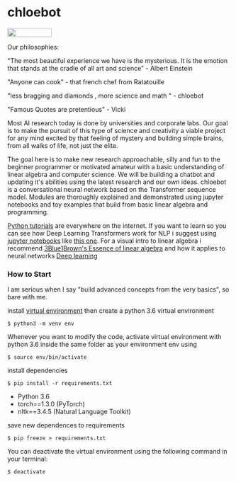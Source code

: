 # chloebot

<img src="https://raw.githubusercontent.com/dwyl/repo-badges/master/highresPNGs/start-with-why-HiRes.png" height="20" width="100">

Our philosophies:

"The most beautiful experience we have is the mysterious. It is the  emotion that stands at the cradle of all art and science" - Albert Einstein

"Anyone can cook" - that french chef from Ratatouille

"less bragging and diamonds , more science and math " - chloebot 

"Famous Quotes are pretentious" - Vicki 

Most AI research today is done by universities and corporate labs. Our goal is to make the pursuit of this type of science and creativity a viable project for any mind excited by that feeling of mystery and building simple brains, from all walks of life, not just the elite. 

The goal here is to make new research approachable, silly and fun to the beginner programmer or motivated amateur with a basic understanding of linear algebra and computer science. We will be building a chatbot and updating it's abilities using the latest research and our own ideas. chloebot is a conversational neural network based on the Transformer sequence model. Modules are thoroughly explained and demonstrated using jupyter notebooks and toy examples that build from basic linear algebra and programming.

[Python tutorials](https://www.learnpython.org/) are everywhere on the internet. If you want to learn so you can see how Deep Learning Transformers work for NLP i suggest using [jupyter notebooks](https://youtu.be/pxPzuyCOoMI) like [this one](https://www.dataquest.io/blog/jupyter-notebook-tutorial/). For a visual intro to linear algebra i recommend [3Blue1Brown's Essence of linear algebra](https://youtu.be/fNk_zzaMoSs) and how it applies to neural networks [Deep learning](https://youtu.be/aircAruvnKk)

### How to Start

I am serious when I say "build advanced concepts from the very basics", so bare with me. 

install [virtual environment](https://towardsdatascience.com/virtual-environments-104c62d48c54) then create a python 3.6 virtual environment

`$ python3 -m venv env`

Whenever you want to modify the code, activate virtual environment with python 3.6 inside the same folder as your environment env using 

`$ source env/bin/activate`

install dependencies

`$ pip install -r requirements.txt`

- Python 3.6
- torch==1.3.0 (PyTorch)
- nltk==3.4.5 (Natural Language Toolkit)

save new dependences to requirements

`$ pip freeze > requirements.txt`

You can deactivate the virtual environment using the following command in your terminal:

`$ deactivate`
